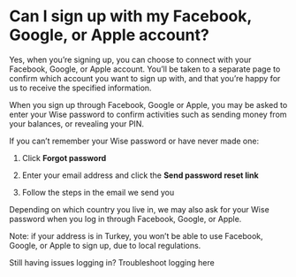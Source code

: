 # Can I sign up with my Facebook, Google, or Apple account?

Yes, when you’re signing up, you can choose to connect with your Facebook, Google, or Apple account. You’ll be taken to a separate page to confirm which account you want to sign up with, and that you’re happy for us to receive the specified information.

When you sign up through Facebook, Google or Apple, you may be asked to enter your Wise password to confirm activities such as sending money from your balances, or revealing your PIN. 

If you can’t remember your Wise password or have never made one:

  1. Click **Forgot password**

  2. Enter your email address and click the **Send password reset link**

  3. Follow the steps in the email we send you




Depending on which country you live in, we may also ask for your Wise password when you log in through Facebook, Google, or Apple. 

Note: if your address is in Turkey, you won’t be able to use Facebook, Google, or Apple to sign up, due to local regulations.

Still having issues logging in? Troubleshoot logging here